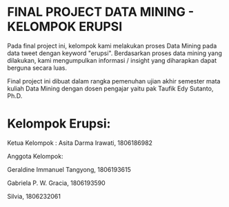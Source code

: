 # FINAL PROJECT DATA MINING - KELOMPOK ERUPSI

Pada final project ini, kelompok kami melakukan proses Data Mining pada data tweet dengan keyword "erupsi". Berdasarkan proses data mining yang dilakukan, kami mengumpulkan informasi / insight yang diharapkan dapat berguna secara luas.

Final project ini dibuat dalam rangka pemenuhan ujian akhir semester mata kuliah Data Mining dengan dosen pengajar yaitu pak Taufik Edy Sutanto, Ph.D.

# Kelompok Erupsi:
Ketua Kelompok  : Asita Darma Irawati, 1806186982

Anggota Kelompok:

Geraldine Immanuel  Tangyong, 1806193615

Gabriela P. W. Gracia, 1806193590

Silvia, 1806232061
